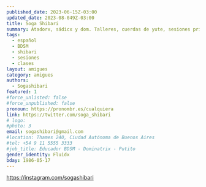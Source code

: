 ```yaml
---
published_date: 2023-06-15Z-03:00
updated_date: 2023-08-049Z-03:00
title: Soga Shibari
summary: Atadorx, sádicx y dom. Talleres, cuerdas de yute, sesiones privadas y en vivo. Shibari y BDSM. 
tags:
  - español
  - BDSM
  - shibari
  - sesiones
  - clases
layout: amigues
category: amigues
authors:
  - Sogashibari
featured: 1
#force_unlisted: false
#force_unpublished: false
pronoun: https://pronombr.es/cualquiera
link: https://twitter.com/soga_shibari
# logo:
#photo: 3
email: sogashibari@gmail.com
#location: Thames 240, Ciudad Autónoma de Buenos Aires
#tel: +54 9 11 5555 3333
#job_title: Educador BDSM - Dominatrix - Putito
gender_identity: Fluidx
bday: 1986-05-17
---
```

https://instagram.com/sogashibari
